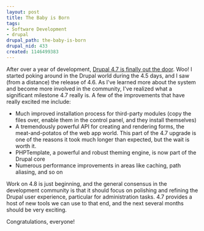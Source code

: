 ```yaml
--- 
layout: post
title: The Baby is Born
tags: 
- Software Development
- drupal
drupal_path: the-baby-is-born
drupal_nid: 433
created: 1146499383
---
```

After over a year of development, <a href="http://drupal.org/drupal-4.7.0">Drupal 4.7 is finally out the door</a>. Woo! I started poking around in the Drupal world during the 4.5 days, and I saw (from a distance) the release of 4.6. As I've learned more about the system and become more involved in the community, I've realized what a significant milestone 4.7 really is. A few of the improvements that have really excited me include:

<ul><li>Much improved installation process for third-party modules (copy the files over, enable them in the control panel, and they install themselves)</li><li>A tremendously powerful API for creating and rendering forms, the meat-and-potatos of the web app world. This part of the 4.7 upgrade is one of the reasons it took much longer than expected, but the wait is worth it.</li>

<li>PHPTemplate, a powerful and robust theming engine, is now part of the Drupal core</li>

<li>Numerous performance improvements in areas like caching, path aliasing, and so on</li></ul>

Work on 4.8 is just beginning, and the general consensus in the development community is that it should focus on polishing and refining the Drupal user experience, particular for administration tasks. 4.7 provides a host of new tools we can use to that end, and the next several months should be very exciting.

Congratulations, everyone! 
